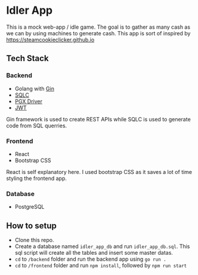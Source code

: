 # Idler App
This is a mock web-app / idle game. The goal is to gather as many cash as we can by using machines to generate cash.
This app is sort of inspired by https://steamcookieclicker.github.io

## Tech Stack
### Backend
- Golang with [Gin](https://gin-gonic.com)
- [SQLC](https://sqlc.dev)
- [PGX Driver](https://github.com/jackc/pgx)
- [JWT](https://github.com/golang-jwt/jwt)

Gin framework is used to create REST APIs while SQLC is used to generate code from SQL querries.

### Frontend
- React
- Bootstrap CSS
  
React is self explanatory here. I used bootstrap CSS as it saves a lot of time styling the frontend app.

### Database
- PostgreSQL

## How to setup
- Clone this repo.
- Create a database named `idler_app_db` and run `idler_app_db.sql`. This sql script will create all the tables and insert some master datas.
- `cd` to `/backend` folder and run the backend app using `go run .`
- `cd` to `/frontend` folder and run `npm install`, followed by `npm run start`

